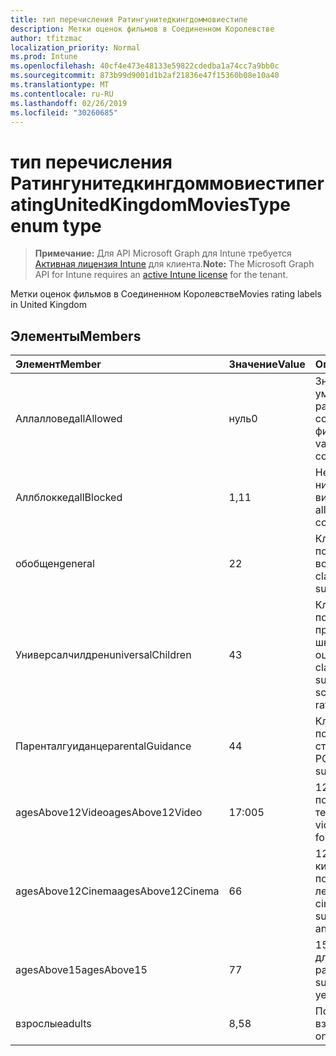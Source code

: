 ```yaml
---
title: тип перечисления Ратингунитедкингдоммовиестипе
description: Метки оценок фильмов в Соединенном Королевстве
author: tfitzmac
localization_priority: Normal
ms.prod: Intune
ms.openlocfilehash: 40cf4e473e48133e59822cdedba1a74cc7a9bb0c
ms.sourcegitcommit: 873b99d9001d1b2af21836e47f15360b08e10a40
ms.translationtype: MT
ms.contentlocale: ru-RU
ms.lasthandoff: 02/26/2019
ms.locfileid: "30260685"
---
```

# <a name="ratingunitedkingdommoviestype-enum-type"></a><span data-ttu-id="7f328-103">тип перечисления Ратингунитедкингдоммовиестипе</span><span class="sxs-lookup"><span data-stu-id="7f328-103">ratingUnitedKingdomMoviesType enum type</span></span>

> <span data-ttu-id="7f328-104">**Примечание:** Для API Microsoft Graph для Intune требуется [Активная лицензия Intune](https://go.microsoft.com/fwlink/?linkid=839381) для клиента.</span><span class="sxs-lookup"><span data-stu-id="7f328-104">**Note:** The Microsoft Graph API for Intune requires an [active Intune license](https://go.microsoft.com/fwlink/?linkid=839381) for the tenant.</span></span>

<span data-ttu-id="7f328-105">Метки оценок фильмов в Соединенном Королевстве</span><span class="sxs-lookup"><span data-stu-id="7f328-105">Movies rating labels in United Kingdom</span></span>

## <a name="members"></a><span data-ttu-id="7f328-106">Элементы</span><span class="sxs-lookup"><span data-stu-id="7f328-106">Members</span></span>
|<span data-ttu-id="7f328-107">Элемент</span><span class="sxs-lookup"><span data-stu-id="7f328-107">Member</span></span>|<span data-ttu-id="7f328-108">Значение</span><span class="sxs-lookup"><span data-stu-id="7f328-108">Value</span></span>|<span data-ttu-id="7f328-109">Описание</span><span class="sxs-lookup"><span data-stu-id="7f328-109">Description</span></span>|
|:---|:---|:---|
|<span data-ttu-id="7f328-110">Аллалловед</span><span class="sxs-lookup"><span data-stu-id="7f328-110">allAllowed</span></span>|<span data-ttu-id="7f328-111">нуль</span><span class="sxs-lookup"><span data-stu-id="7f328-111">0</span></span>|<span data-ttu-id="7f328-112">Значение по умолчанию, разрешить все содержимое фильмов</span><span class="sxs-lookup"><span data-stu-id="7f328-112">Default value, allow all movies content</span></span>|
|<span data-ttu-id="7f328-113">Аллблоккед</span><span class="sxs-lookup"><span data-stu-id="7f328-113">allBlocked</span></span>|<span data-ttu-id="7f328-114">1,1</span><span class="sxs-lookup"><span data-stu-id="7f328-114">1</span></span>|<span data-ttu-id="7f328-115">Не разрешать никакие видеоролики</span><span class="sxs-lookup"><span data-stu-id="7f328-115">Do not allow any movies content</span></span>|
|<span data-ttu-id="7f328-116">обобщен</span><span class="sxs-lookup"><span data-stu-id="7f328-116">general</span></span>|<span data-ttu-id="7f328-117">2</span><span class="sxs-lookup"><span data-stu-id="7f328-117">2</span></span>|<span data-ttu-id="7f328-118">Классификация U подходит для всех возраста</span><span class="sxs-lookup"><span data-stu-id="7f328-118">The U classification is suitable for all ages</span></span>|
|<span data-ttu-id="7f328-119">Универсалчилдрен</span><span class="sxs-lookup"><span data-stu-id="7f328-119">universalChildren</span></span>|<span data-ttu-id="7f328-120">4</span><span class="sxs-lookup"><span data-stu-id="7f328-120">3</span></span>|<span data-ttu-id="7f328-121">Классификация UC подходит для детей, предшествующих школе, старой метки оценки</span><span class="sxs-lookup"><span data-stu-id="7f328-121">The UC classification is suitable for pre-school children, an old rating label</span></span>|
|<span data-ttu-id="7f328-122">Паренталгуиданце</span><span class="sxs-lookup"><span data-stu-id="7f328-122">parentalGuidance</span></span>|<span data-ttu-id="7f328-123">4</span><span class="sxs-lookup"><span data-stu-id="7f328-123">4</span></span>|<span data-ttu-id="7f328-124">Классификация PG подходит для старшего уровня</span><span class="sxs-lookup"><span data-stu-id="7f328-124">The PG classification is suitable for mature</span></span>|
|<span data-ttu-id="7f328-125">agesAbove12Video</span><span class="sxs-lookup"><span data-stu-id="7f328-125">agesAbove12Video</span></span>|<span data-ttu-id="7f328-126">17:00</span><span class="sxs-lookup"><span data-stu-id="7f328-126">5</span></span>|<span data-ttu-id="7f328-127">12, выпуск видео, подходящий в течение 12 лет</span><span class="sxs-lookup"><span data-stu-id="7f328-127">12, video release suitable for 12 years and over</span></span>|
|<span data-ttu-id="7f328-128">agesAbove12Cinema</span><span class="sxs-lookup"><span data-stu-id="7f328-128">agesAbove12Cinema</span></span>|<span data-ttu-id="7f328-129">6</span><span class="sxs-lookup"><span data-stu-id="7f328-129">6</span></span>|<span data-ttu-id="7f328-130">12A, выпуск в кинотеатрах, подходящий для 12 лет и более</span><span class="sxs-lookup"><span data-stu-id="7f328-130">12A, cinema release suitable for 12 years and over</span></span>|
|<span data-ttu-id="7f328-131">agesAbove15</span><span class="sxs-lookup"><span data-stu-id="7f328-131">agesAbove15</span></span>|<span data-ttu-id="7f328-132">7</span><span class="sxs-lookup"><span data-stu-id="7f328-132">7</span></span>|<span data-ttu-id="7f328-133">15, подходит только для 15 лет и более ранних версий.</span><span class="sxs-lookup"><span data-stu-id="7f328-133">15, suitable only for 15 years and older</span></span>|
|<span data-ttu-id="7f328-134">взрослые</span><span class="sxs-lookup"><span data-stu-id="7f328-134">adults</span></span>|<span data-ttu-id="7f328-135">8,5</span><span class="sxs-lookup"><span data-stu-id="7f328-135">8</span></span>|<span data-ttu-id="7f328-136">Подходит только для взрослых</span><span class="sxs-lookup"><span data-stu-id="7f328-136">Suitable only for adults</span></span>|



